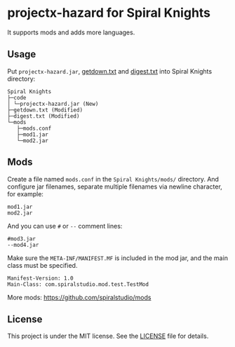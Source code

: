 # projectx-hazard for Spiral Knights

It supports mods and adds more languages.

## Usage

Put `projectx-hazard.jar`, [getdown.txt](getdown.txt) and [digest.txt](digest.txt) into Spiral Knights directory: 

```
Spiral Knights
├─code
│ └─projectx-hazard.jar (New)
├─getdown.txt (Modified)
├─digest.txt (Modified)
└─mods
   ├─mods.conf
   ├─mod1.jar
   └─mod2.jar
```

## Mods

Create a file named `mods.conf` in the `Spiral Knights/mods/` directory.
And configure jar filenames, separate multiple filenames via newline character, for example:

```text
mod1.jar
mod2.jar
```

And you can use `#` or `--` comment lines:

```text
#mod3.jar
--mod4.jar
```

Make sure the `META-INF/MANIFEST.MF` is included in the mod jar, and the main class must be specified.

```manifest
Manifest-Version: 1.0
Main-Class: com.spiralstudio.mod.test.TestMod
```

More mods: https://github.com/spiralstudio/mods

## License

This project is under the MIT license. See the [LICENSE](LICENSE) file for details.

